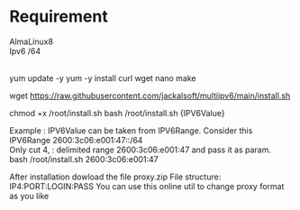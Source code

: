 # Requirement

AlmaLinux8<br>
Ipv6 /64

<br>
yum update -y
yum -y install curl wget nano make

wget https://raw.githubusercontent.com/jackalsoft/multiipv6/main/install.sh

chmod +x /root/install.sh
bash /root/install.sh {IPV6Value}

Example :
IPV6Value can be taken from IPV6Range.
Consider this IPV6Range 2600:3c06:e001:47::/64<br>
Only cut 4, : delimited range 2600:3c06:e001:47 and pass it as param. <br>
bash /root/install.sh 2600:3c06:e001:47<br>

After installation dowload the file proxy.zip
File structure: IP4:PORT:LOGIN:PASS
You can use this online util to change proxy format as you like
